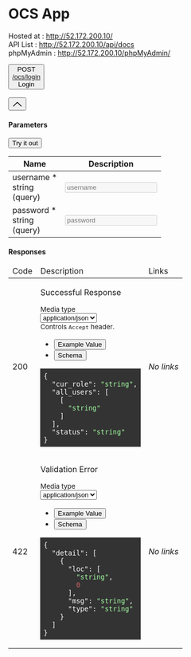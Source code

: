 # OCS App
Hosted at : http://52.172.200.10/  
API List : http://52.172.200.10/api/docs  
phpMyAdmin : http://52.172.200.10/phpMyAdmin/  
<div class="opblock opblock-post is-open" id="operations-default-login_ocs_login_post"><div class="opblock-summary opblock-summary-post"><button aria-expanded="true" class="opblock-summary-control"><span class="opblock-summary-method">POST</span><div class="opblock-summary-path-description-wrapper"><span class="opblock-summary-path" data-path="/ocs/login"><a class="nostyle" href="#/default/login_ocs_login_post"><span>/ocs<wbr>/login</span></a></span><div class="opblock-summary-description">Login</div></div></button><div class="view-line-link copy-to-clipboard" title="Copy to clipboard"><svg xmlns="http://www.w3.org/2000/svg" viewBox="0 0 15 16" width="15" height="16" aria-hidden="true" focusable="false"><g transform="translate(2, -1)"><path fill="#ffffff" fill-rule="evenodd" d="M2 13h4v1H2v-1zm5-6H2v1h5V7zm2 3V8l-3 3 3 3v-2h5v-2H9zM4.5 9H2v1h2.5V9zM2 12h2.5v-1H2v1zm9 1h1v2c-.02.28-.11.52-.3.7-.19.18-.42.28-.7.3H1c-.55 0-1-.45-1-1V4c0-.55.45-1 1-1h3c0-1.11.89-2 2-2 1.11 0 2 .89 2 2h3c.55 0 1 .45 1 1v5h-1V6H1v9h10v-2zM2 5h8c0-.55-.45-1-1-1H8c-.55 0-1-.45-1-1s-.45-1-1-1-1 .45-1 1-.45 1-1 1H3c-.55 0-1 .45-1 1z"></path></g></svg></div><button aria-label="post ​/ocs​/login" class="opblock-control-arrow" aria-expanded="true" tabindex="-1"><svg xmlns="http://www.w3.org/2000/svg" viewBox="0 0 20 20" class="arrow" width="20" height="20" aria-hidden="true" focusable="false"><path d="M 17.418 14.908 C 17.69 15.176 18.127 15.176 18.397 14.908 C 18.667 14.64 18.668 14.207 18.397 13.939 L 10.489 6.109 C 10.219 5.841 9.782 5.841 9.51 6.109 L 1.602 13.939 C 1.332 14.207 1.332 14.64 1.602 14.908 C 1.873 15.176 2.311 15.176 2.581 14.908 L 10 7.767 L 17.418 14.908 Z"></path></svg></button></div><div class="no-margin"> <div class="opblock-body"><div class="opblock-section"><div class="opblock-section-header"><div class="tab-header"><div class="tab-item active"><h4 class="opblock-title"><span>Parameters</span></h4></div></div><div class="try-out"><button class="btn try-out__btn">Try it out </button></div></div><div class="parameters-container"><div class="table-container"><table class="parameters"><thead><tr><th class="col_header parameters-col_name">Name</th><th class="col_header parameters-col_description">Description</th></tr></thead><tbody><tr data-param-name="username" data-param-in="query"><td class="parameters-col_name"><div class="parameter__name required">username<span>&nbsp;*</span></div><div class="parameter__type">string</div><div class="parameter__deprecated"></div><div class="parameter__in">(query)</div></td><td class="parameters-col_description"><input type="text" class="" title="" placeholder="username" disabled="" value=""></td></tr><tr data-param-name="password" data-param-in="query"><td class="parameters-col_name"><div class="parameter__name required">password<span>&nbsp;*</span></div><div class="parameter__type">string</div><div class="parameter__deprecated"></div><div class="parameter__in">(query)</div></td><td class="parameters-col_description"><input type="text" class="" title="" placeholder="password" disabled="" value=""></td></tr></tbody></table></div></div></div><div class="execute-wrapper"></div><div class="responses-wrapper"><div class="opblock-section-header"><h4>Responses</h4></div><div class="responses-inner"><table aria-live="polite" class="responses-table" id="post_ocs_login_responses" role="region"><thead><tr class="responses-header"><td class="col_header response-col_status">Code</td><td class="col_header response-col_description">Description</td><td class="col col_header response-col_links">Links</td></tr></thead><tbody><tr class="response " data-code="200"><td class="response-col_status">200</td><td class="response-col_description"><div class="response-col_description__inner"><div class="renderedMarkdown"><p>Successful Response</p></div></div><section class="response-controls"><div class="response-control-media-type response-control-media-type--accept-controller"><small class="response-control-media-type__title">Media type</small><div class="content-type-wrapper "><select aria-label="Media Type" class="content-type"><option value="application/json">application/json</option></select></div><small class="response-control-media-type__accept-message">Controls <code>Accept</code> header.</small></div></section><div class="model-example"><ul class="tab" role="tablist"><li class="tabitem active" role="presentation"><button aria-controls="hmy9lgw=" aria-selected="true" class="tablinks" data-name="example" id="nvvWFpo=" role="tab">Example Value</button></li><li class="tabitem" role="presentation"><button aria-controls="+Uxwgs0=" aria-selected="false" class="tablinks" data-name="model" id="fXp3P6Y=" role="tab">Schema</button></li></ul><div aria-hidden="false" aria-labelledby="nvvWFpo=" data-name="examplePanel" id="hmy9lgw=" role="tabpanel" tabindex="0"><div><div class="highlight-code"><pre class="example microlight" style="display: block; overflow-x: auto; padding: 0.5em; background: rgb(51, 51, 51); color: white;"><code class="language-json" style="white-space: pre;"><span>{
</span><span>  </span><span class="hljs-attr">"cur_role"</span><span>: </span><span style="color: rgb(162, 252, 162);">"string"</span><span>,
</span><span>  </span><span class="hljs-attr">"all_users"</span><span>: [
</span>    [
<span>      </span><span style="color: rgb(162, 252, 162);">"string"</span><span>
</span>    ]
  ],
<span>  </span><span class="hljs-attr">"status"</span><span>: </span><span style="color: rgb(162, 252, 162);">"string"</span><span>
</span>}</code></pre></div></div></div></div></td><td class="response-col_links"><i>No links</i></td></tr><tr class="response " data-code="422"><td class="response-col_status">422</td><td class="response-col_description"><div class="response-col_description__inner"><div class="renderedMarkdown"><p>Validation Error</p></div></div><section class="response-controls"><div class="response-control-media-type"><small class="response-control-media-type__title">Media type</small><div class="content-type-wrapper "><select aria-label="Media Type" class="content-type"><option value="application/json">application/json</option></select></div></div></section><div class="model-example"><ul class="tab" role="tablist"><li class="tabitem active" role="presentation"><button aria-controls="4vm001U=" aria-selected="true" class="tablinks" data-name="example" id="cROvbEo=" role="tab">Example Value</button></li><li class="tabitem" role="presentation"><button aria-controls="13HtD6k=" aria-selected="false" class="tablinks" data-name="model" id="JEiEMEY=" role="tab">Schema</button></li></ul><div aria-hidden="false" aria-labelledby="cROvbEo=" data-name="examplePanel" id="4vm001U=" role="tabpanel" tabindex="0"><div><div class="highlight-code"><pre class="example microlight" style="display: block; overflow-x: auto; padding: 0.5em; background: rgb(51, 51, 51); color: white;"><code class="language-json" style="white-space: pre;"><span>{
</span><span>  </span><span class="hljs-attr">"detail"</span><span>: [
</span>    {
<span>      </span><span class="hljs-attr">"loc"</span><span>: [
</span><span>        </span><span style="color: rgb(162, 252, 162);">"string"</span><span>,
</span><span>        </span><span style="color: rgb(211, 99, 99);">0</span><span>
</span>      ],
<span>      </span><span class="hljs-attr">"msg"</span><span>: </span><span style="color: rgb(162, 252, 162);">"string"</span><span>,
</span><span>      </span><span class="hljs-attr">"type"</span><span>: </span><span style="color: rgb(162, 252, 162);">"string"</span><span>
</span>    }
  ]
}</code></pre></div></div></div></div></td><td class="response-col_links"><i>No links</i></td></tr></tbody></table></div></div></div> </div></div>
